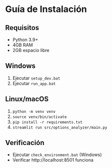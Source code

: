 # Guía de Instalación

## Requisitos
- Python 3.9+
- 4GB RAM
- 2GB espacio libre

## Windows
1. Ejecutar `setup_dev.bat`
2. Ejecutar `run_app.bat`

## Linux/macOS
1. `python -m venv venv`
2. `source venv/bin/activate`
3. `pip install -r requirements.txt`
4. `streamlit run src/options_analyzer/main.py`

## Verificación
- Ejecutar `check_environment.bat` (Windows)
- Verificar http://localhost:8501 funciona
